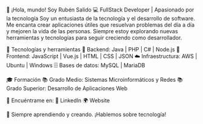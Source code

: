 👋 ¡Hola, mundo! Soy Rubén Salido
💻 FullStack Developer | Apasionado por la tecnología
Soy un entusiasta de la tecnología y el desarrollo de software. Me encanta crear aplicaciones útiles que resuelvan problemas del día a día y mejoren la vida de las personas. Siempre estoy explorando nuevas herramientas y tecnologías para seguir creciendo como desarrollador.

🚀 Tecnologías y herramientas
💾 Backend: Java | PHP | C# | Node.js
🎨 Frontend: JavaScript | Vue.js | HTML | CSS | JSON
☁️ Infraestructura: AWS | Ubuntu | Windows
🗄️ Bases de datos: MySQL | MariaDB

🎓 Formación
📚 Grado Medio: Sistemas Microinformáticos y Redes
📚 Grado Superior: Desarrollo de Aplicaciones Web

📲 Encuéntrame en:
🔗 LinkedIn
🌍 Website

🚀 Siempre aprendiendo y creando. ¡Hablemos sobre tecnología!

